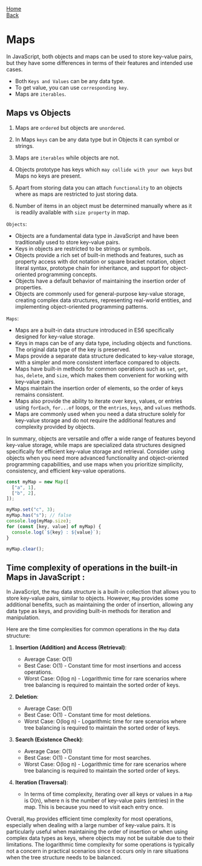 [Home](../../readme.md) <br>
[Back](../00_built_in_ds.md)

# Maps

In JavaScript, both objects and maps can be used to store key-value pairs, but they have some differences in terms of their features and intended use cases.

- Both `Keys and Values` can be any data type.
- To get value, you can use `corresponding key`.
- Maps are `iterables`.

## Maps vs Objects

1. Maps are `ordered` but objects are `unordered`.

2. In Maps `keys` can be any data type but in Objects it can symbol or strings.

3. Maps are `iterables` while objects are not.

4. Objects prototype has keys which `may collide with your own keys` but Maps no keys are present.

5. Apart from storing data you can attach `functionality` to an objects where as maps are restricted to just storing data.

6. Number of items in an object must be determined manually where as it is readily available with `size property` in map.

`Objects`:

- Objects are a fundamental data type in JavaScript and have been traditionally used to store key-value pairs.
- Keys in objects are restricted to be strings or symbols.
- Objects provide a rich set of built-in methods and features, such as property access with dot notation or square bracket notation, object literal syntax, prototype chain for inheritance, and support for object-oriented programming concepts.
- Objects have a default behavior of maintaining the insertion order of properties.
- Objects are commonly used for general-purpose key-value storage, creating complex data structures, representing real-world entities, and implementing object-oriented programming patterns.

`Maps`:

- Maps are a built-in data structure introduced in ES6 specifically designed for key-value storage.
- Keys in maps can be of any data type, including objects and functions. The original data type of the key is preserved.
- Maps provide a separate data structure dedicated to key-value storage, with a simpler and more consistent interface compared to objects.
- Maps have built-in methods for common operations such as `set`, `get`, `has`, `delete`, and `size`, which makes them convenient for working with key-value pairs.
- Maps maintain the insertion order of elements, so the order of keys remains consistent.
- Maps also provide the ability to iterate over keys, values, or entries using `forEach`, `for...of` loops, or the `entries`, `keys`, and `values` methods.
- Maps are commonly used when you need a data structure solely for key-value storage and do not require the additional features and complexity provided by objects.

In summary, objects are versatile and offer a wide range of features beyond key-value storage, while maps are specialized data structures designed specifically for efficient key-value storage and retrieval. Consider using objects when you need more advanced functionality and object-oriented programming capabilities, and use maps when you prioritize simplicity, consistency, and efficient key-value operations.

```javascript
const myMap = new Map([
  ["a", 1],
  ["b", 2],
]);

myMap.set("c", 3);
myMap.has("s"); // false
console.log(myMap.size);
for (const [key, value] of myMap) {
  console.log(`${key} : ${value}`);
}

myMap.clear();
```

## Time complexity of operations in the built-in Maps in JavaScript :

In JavaScript, the `Map` data structure is a built-in collection that allows you to store key-value pairs, similar to objects. However, `Map` provides some additional benefits, such as maintaining the order of insertion, allowing any data type as keys, and providing built-in methods for iteration and manipulation.

Here are the time complexities for common operations in the `Map` data structure:

1. **Insertion (Addition) and Access (Retrieval)**:

   - Average Case: O(1)
   - Best Case: O(1) - Constant time for most insertions and access operations.
   - Worst Case: O(log n) - Logarithmic time for rare scenarios where tree balancing is required to maintain the sorted order of keys.

2. **Deletion**:

   - Average Case: O(1)
   - Best Case: O(1) - Constant time for most deletions.
   - Worst Case: O(log n) - Logarithmic time for rare scenarios where tree balancing is required to maintain the sorted order of keys.

3. **Search (Existence Check)**:

   - Average Case: O(1)
   - Best Case: O(1) - Constant time for most searches.
   - Worst Case: O(log n) - Logarithmic time for rare scenarios where tree balancing is required to maintain the sorted order of keys.

4. **Iteration (Traversal)**:
   - In terms of time complexity, iterating over all keys or values in a `Map` is O(n), where n is the number of key-value pairs (entries) in the map. This is because you need to visit each entry once.

Overall, `Map` provides efficient time complexity for most operations, especially when dealing with a large number of key-value pairs. It is particularly useful when maintaining the order of insertion or when using complex data types as keys, where objects may not be suitable due to their limitations. The logarithmic time complexity for some operations is typically not a concern in practical scenarios since it occurs only in rare situations when the tree structure needs to be balanced.
